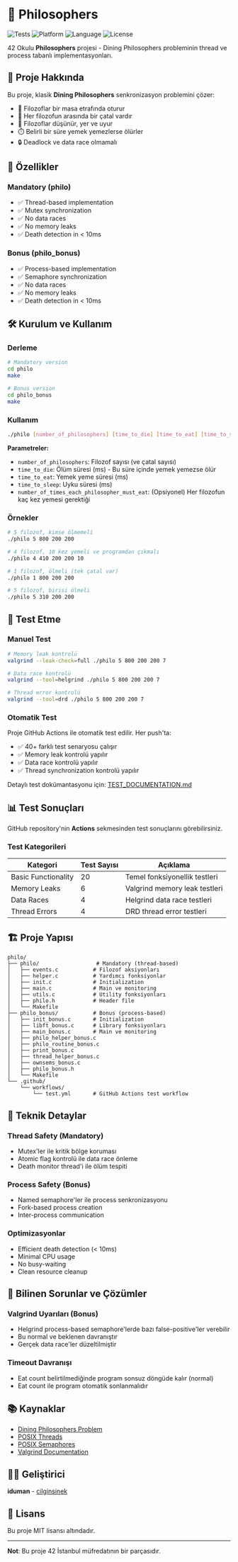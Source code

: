# 🍝 Philosophers

![Tests](https://github.com/cilginsinek/philo/workflows/Philosophers%20Tests/badge.svg)
![Platform](https://img.shields.io/badge/platform-Linux-blue)
![Language](https://img.shields.io/badge/language-C-brightgreen)
![License](https://img.shields.io/badge/license-MIT-orange)

42 Okulu **Philosophers** projesi - Dining Philosophers probleminin thread ve process tabanlı implementasyonları.

## 📖 Proje Hakkında

Bu proje, klasik **Dining Philosophers** senkronizasyon problemini çözer:

- 🍝 Filozoflar bir masa etrafında oturur
- 🍴 Her filozofun arasında bir çatal vardır
- 🤔 Filozoflar düşünür, yer ve uyur
- ⏱️ Belirli bir süre yemek yemezlerse ölürler
- 🔒 Deadlock ve data race olmamalı

## 🚀 Özellikler

### Mandatory (philo)
- ✅ Thread-based implementation
- ✅ Mutex synchronization
- ✅ No data races
- ✅ No memory leaks
- ✅ Death detection in < 10ms

### Bonus (philo_bonus)
- ✅ Process-based implementation
- ✅ Semaphore synchronization
- ✅ No data races
- ✅ No memory leaks
- ✅ Death detection in < 10ms

## 🛠️ Kurulum ve Kullanım

### Derleme

```bash
# Mandatory version
cd philo
make

# Bonus version
cd philo_bonus
make
```

### Kullanım

```bash
./philo [number_of_philosophers] [time_to_die] [time_to_eat] [time_to_sleep] [number_of_times_each_philosopher_must_eat (optional)]
```

**Parametreler:**
- `number_of_philosophers`: Filozof sayısı (ve çatal sayısı)
- `time_to_die`: Ölüm süresi (ms) - Bu süre içinde yemek yemezse ölür
- `time_to_eat`: Yemek yeme süresi (ms)
- `time_to_sleep`: Uyku süresi (ms)
- `number_of_times_each_philosopher_must_eat`: (Opsiyonel) Her filozofun kaç kez yemesi gerektiği

### Örnekler

```bash
# 5 filozof, kimse ölmemeli
./philo 5 800 200 200

# 4 filozof, 10 kez yemeli ve programdan çıkmalı
./philo 4 410 200 200 10

# 1 filozof, ölmeli (tek çatal var)
./philo 1 800 200 200

# 5 filozof, birisi ölmeli
./philo 5 310 200 200
```

## 🧪 Test Etme

### Manuel Test

```bash
# Memory leak kontrolü
valgrind --leak-check=full ./philo 5 800 200 200 7

# Data race kontrolü
valgrind --tool=helgrind ./philo 5 800 200 200 7

# Thread error kontrolü
valgrind --tool=drd ./philo 5 800 200 200 7
```

### Otomatik Test

Proje GitHub Actions ile otomatik test edilir. Her push'ta:
- ✅ 40+ farklı test senaryosu çalışır
- ✅ Memory leak kontrolü yapılır
- ✅ Data race kontrolü yapılır
- ✅ Thread synchronization kontrolü yapılır

Detaylı test dokümantasyonu için: [TEST_DOCUMENTATION.md](TEST_DOCUMENTATION.md)

## 📊 Test Sonuçları

GitHub repository'nin **Actions** sekmesinden test sonuçlarını görebilirsiniz.

### Test Kategorileri

| Kategori | Test Sayısı | Açıklama |
|----------|------------|----------|
| Basic Functionality | 20 | Temel fonksiyonellik testleri |
| Memory Leaks | 6 | Valgrind memory leak testleri |
| Data Races | 4 | Helgrind data race testleri |
| Thread Errors | 4 | DRD thread error testleri |

## 🏗️ Proje Yapısı

```
philo/
├── philo/                  # Mandatory (thread-based)
│   ├── events.c           # Filozof aksiyonları
│   ├── helper.c           # Yardımcı fonksiyonlar
│   ├── init.c             # Initialization
│   ├── main.c             # Main ve monitoring
│   ├── utils.c            # Utility fonksiyonları
│   ├── philo.h            # Header file
│   └── Makefile
├── philo_bonus/           # Bonus (process-based)
│   ├── init_bonus.c       # Initialization
│   ├── libft_bonus.c      # Library fonksiyonları
│   ├── main_bonus.c       # Main ve monitoring
│   ├── philo_helper_bonus.c
│   ├── philo_routine_bonus.c
│   ├── print_bonus.c
│   ├── thread_helper_bonus.c
│   ├── ownsems_bonus.c
│   ├── philo_bonus.h
│   └── Makefile
└── .github/
    └── workflows/
        └── test.yml       # GitHub Actions test workflow
```

## 🔧 Teknik Detaylar

### Thread Safety (Mandatory)
- Mutex'ler ile kritik bölge koruması
- Atomic flag kontrolü ile data race önleme
- Death monitor thread'i ile ölüm tespiti

### Process Safety (Bonus)
- Named semaphore'ler ile process senkronizasyonu
- Fork-based process creation
- Inter-process communication

### Optimizasyonlar
- Efficient death detection (< 10ms)
- Minimal CPU usage
- No busy-waiting
- Clean resource cleanup

## 🐛 Bilinen Sorunlar ve Çözümler

### Valgrind Uyarıları (Bonus)
- Helgrind process-based semaphore'lerde bazı false-positive'ler verebilir
- Bu normal ve beklenen davranıştır
- Gerçek data race'ler düzeltilmiştir

### Timeout Davranışı
- Eat count belirtilmediğinde program sonsuz döngüde kalır (normal)
- Eat count ile program otomatik sonlanmalıdır

## 📚 Kaynaklar

- [Dining Philosophers Problem](https://en.wikipedia.org/wiki/Dining_philosophers_problem)
- [POSIX Threads](https://man7.org/linux/man-pages/man7/pthreads.7.html)
- [POSIX Semaphores](https://man7.org/linux/man-pages/man7/sem_overview.7.html)
- [Valgrind Documentation](https://valgrind.org/docs/)

## 👨‍💻 Geliştirici

**iduman** - [cilginsinek](https://github.com/cilginsinek)

## 📝 Lisans

Bu proje MIT lisansı altındadır.

---

**Not**: Bu proje 42 İstanbul müfredatının bir parçasıdır.
